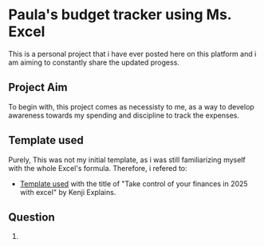 # Paula's budget tracker using Ms. Excel
This is a personal project that i have ever posted here on this platform and i am aiming to constantly share the updated progess. 

## Project Aim
To begin with, this project comes as necessisty to me, as a way to develop awareness towards my spending and discipline to track the expenses. 

## Template used
Purely, This was not my initial template, as i was still familiarizing myself with the whole Excel's formula. Therefore, i refered to: 
- <a href="https://www.youtube.com/watch?v=VhTf_Inf7Fs">Template used</a> with the title of "Take control of your finances in 2025 with excel" by Kenji Explains. 

## Question
1. 


